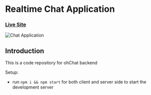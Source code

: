 # Realtime Chat Application

### [Live Site](https://ohchat.netlify.app/login)

![Chat Application](https://lh3.googleusercontent.com/YssKUtkaBOPPCtl7B8tpdRSEGz30rc3ZC6jtuNXQW3Y4t-_Fl2ewOVlSBbhDJznHeR5G8Tbp-kl15rGHmex_zVwpRRxQftnTciHyrM2HsUqvoKiJzK3a21JqEs1mEbkAtyWce2Q1mKuWcij8FCRXsg48pe6jqxNrdsWKGxhjl3_vVKVGSH1mOPBeXqe3dsKY760tnfNCrcli9-b4MupYnJlNkG45m3uFKh5MW3OXfZQ6MeXk4XHYmuDVAIod9bNo36aIlOcba4WCpz3lS_Din-3yQIxiNKoMvCI_mzg5DiBezpghD1bGFH1Yqdsid0cadjBII-HIehrCFFUM1TtRqdts5GMdfgcfd7vjuc0MjvFptBjCIGH8H6uQ6jNYp23hxH_IGIIGyDAa-g9cKbFCPhR2xQedYP5fmlXVXeut7LIqjXWS8RVUVGPr45rmyHxSAV5bEnGO4EGj1AVQBJpkg4zagye8Xe6wT0ZEjY0MOwuDJBd96Wm0id7SDxaSc1dJ43m9dDjp4hIuwAweRRbaYFf-GMwnCx_C0X6xdlmgSL97jpTHOtnSYliZE6CH41LHpaI6BamOIok3QXqw31WbT0yXajZh_gznf32Cuh4qT9-1tG8tZRdwMDLqmYOQYWQ3aGsdDzk0yC-Od5v7opZe8H1MokfYwiWIEjGe2184ZeRXR7kc-MjHMx9_mxV9ifKeNKyf2Ll66fTxkas625uLSbw=w1428-h918-no?authuser=0)

## Introduction
This is a code repository for ohChat backend

Setup:
- run ```npm i && npm start``` for both client and server side to start the development server
